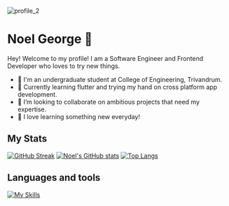 ![profile_2](https://github.com/noelg-cj/noelg-cj/assets/76249580/0b92c9b7-8fb8-4836-b1a8-1aa792a9cd87)


<h1>Noel George 🎄</h1>
Hey! Welcome to my profile! 
I am a Software Engineer and Frontend Developer who loves to try new things.

- 🔭 I'm an undergraduate student at College of Engineering, Trivandrum.
- 🌱 Currently learning flutter and trying my hand on cross platform app development.
- 👯 I’m looking to collaborate on ambitious projects that need my expertise.
- 📖 I love learning something new everyday!

## My Stats
[![GitHub Streak](https://github-readme-streak-stats.herokuapp.com/?user=noelg-cj)](https://git.io/streak-stats)
[![Noel's GitHub stats](https://github-readme-stats-noelg-cj.vercel.app/api?username=noelg-cj)](https://github.com/noelg-cj/github-readme-stats)
[![Top Langs](https://github-readme-stats-noelg-cj.vercel.app/api/top-langs/?username=noelg-cj&layout=donut-vertical)](https://github.com/noelg-cj/github-readme-stats)

## Languages and tools
[![My Skills](https://skillicons.dev/icons?i=html,css,js,react,tailwind,dart,flutter,c,cpp,java,py,git,electron,mysql,nodejs,vite,vscode,visualstudio,figma,blender)](https://skillicons.dev)
<!--
- 🔭 I’m currently working on ...
- 🌱 I’m currently learning ...
- 👯 I’m looking to collaborate on ...
- 🤔 I’m looking for help with ...
- 💬 Ask me about ...
- 📫 How to reach me: ...
- 😄 Pronouns: ...
- ⚡ Fun fact: ...
-->
